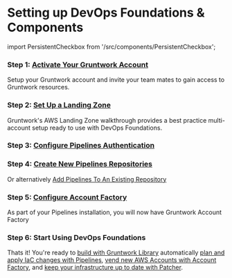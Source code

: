 # Setting up DevOps Foundations & Components
import PersistentCheckbox from '/src/components/PersistentCheckbox';

### Step 1: [Activate Your Gruntwork Account](/2.0/docs/overview/getting-started/create-account)

Setup your Gruntwork account and invite your team mates to gain access to Gruntwork resources.

<PersistentCheckbox id="install-df-1" label="Gruntwork Account Ready" />

### Step 2: [Set Up a Landing Zone](/2.0/docs/pipelines/installation/prerequisites/awslandingzone)

Gruntwork's AWS Landing Zone walkthrough provides a best practice multi-account setup ready to use with DevOps Foundations.

<PersistentCheckbox id="install-df-2" label="AWS Landing Zone Ready" />

### Step 3: [Configure Pipelines Authentication](/2.0/docs/pipelines/installation/authoverview)

<PersistentCheckbox id="install-df-3" label="Pipelines Auth Configured" />

### Step 4: [Create New Pipelines Repositories](/2.0/docs/pipelines/installation/addingnewrepo)

Or alternatively [Add Pipelines To An Existing Repository](/2.0/docs/pipelines/installation/addingexistingrepo)

<PersistentCheckbox id="install-df-4" label="Pipelines Repositories Ready" />

### Step 5: [Configure Account Factory](/2.0/reference/accountfactory/configurations)

As part of your Pipelines installation, you will now have Gruntwork Account Factory

<PersistentCheckbox id="install-df-5" label="Account Factory Configured" />

### Step 6: Start Using DevOps Foundations

Thats it! You're ready to [build with Gruntwork Library](/2.0/docs/library/tutorials/deploying-your-first-gruntwork-module) automatically [plan and apply IaC changes with Pipelines](/2.0/docs/pipelines/guides/running-plan-apply), [vend new AWS Accounts with Account Factory](/2.0/docs/accountfactory/tutorials/vend-aws-account), and [keep your infrastructure up to date with Patcher](/2.0/docs/patcher/concepts/).